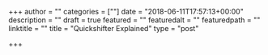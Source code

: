 +++
author = ""
categories = [""]
date = "2018-06-11T17:57:13+00:00"
description = ""
draft = true
featured = ""
featuredalt = ""
featuredpath = ""
linktitle = ""
title = "Quickshifter Explained"
type = "post"

+++
